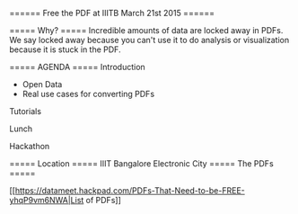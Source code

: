 ====== Free the PDF at IIITB March 21st 2015 ======

===== Why? =====
Incredible amounts of data are locked away in PDFs.  We say locked away because you can't use it to do analysis or visualization because it is stuck in the PDF. 


===== AGENDA =====
Introduction
  * Open Data
  * Real use cases for converting PDFs

Tutorials

Lunch

Hackathon


===== Location =====
IIIT Bangalore Electronic City
===== The PDFs =====

[[https://datameet.hackpad.com/PDFs-That-Need-to-be-FREE-yhqP9vm6NWA|List of PDFs]] 